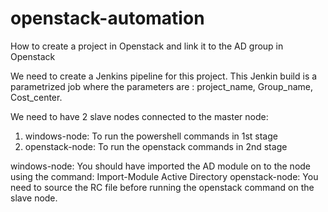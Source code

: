 # openstack-automation
How to create a project in Openstack and link it to the AD group in Openstack

We need to create a Jenkins pipeline for this project. This Jenkin build is a parametrized job where the parameters are : project_name, Group_name, Cost_center.

We need to have 2 slave nodes connected to the master node: 

1) windows-node: To run the powershell commands in 1st stage
2) openstack-node: To run the openstack commands in 2nd stage

windows-node: You should have imported the AD module on to the node using the command: Import-Module Active Directory
openstack-node: You need to source the RC file before running the openstack command on the slave node. 
